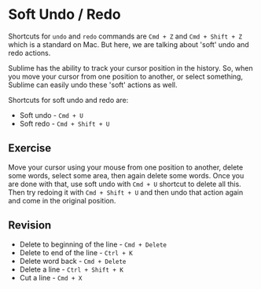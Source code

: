 Soft Undo / Redo
=================

Shortcuts for `undo` and `redo` commands are `Cmd + Z` and `Cmd + Shift + Z`
which is a standard on Mac. But here, we are talking about 'soft' undo and redo
actions.

Sublime has the ability to track your cursor position in the history. So, when
you move your cursor from one position to another, or select something, Sublime
can easily undo these 'soft' actions as well.

Shortcuts for soft undo and redo are:

* Soft undo - `Cmd + U`
* Soft redo - `Cmd + Shift + U`

Exercise
---------

Move your cursor using your mouse from one position to another, delete some
words, select some area, then again delete some words. Once you are done with
that, use soft undo with `Cmd + U` shortcut to delete all this. Then try redoing
it with `Cmd + Shift + U` and then undo that action again and come in the
original position.

Revision
---------

* Delete to beginning of the line - `Cmd + Delete`
* Delete to end of the line - `Ctrl + K`
* Delete word back - `Cmd + Delete`
* Delete a line - `Ctrl + Shift + K`
* Cut a line - `Cmd + X`